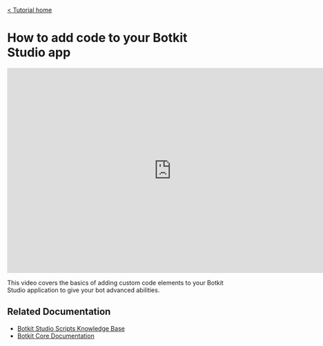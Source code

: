 [< Tutorial home](index.md)
# How to add code to your Botkit Studio app
<iframe width="760" height="475" src="https://www.useloom.com/embed/9d15953e7b2544fd9a3feba66c05dbf5" frameborder="0" webkitallowfullscreen mozallowfullscreen allowfullscreen></iframe>

This video covers the basics of adding custom code elements to your Botkit Studio application to give your bot advanced abilities.

## Related Documentation
* [Botkit Studio Scripts Knowledge Base](https://botkit.groovehq.com/knowledge_base/categories/scripts-4)
* [Botkit Core Documentation](https://botkit.ai/docs/core.html)

